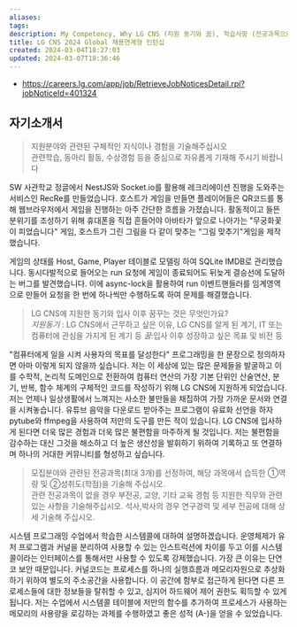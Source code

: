 ```yaml
---
aliases: 
tags: 
description: My Competency, Why LG CNS (지원 동기와 꿈), 학습사항 (전공과목으로 습득한 역량, 성취도)
title: LG CNS 2024 Global 채용연계형 인턴십
created: 2024-03-04T18:27:03
updated: 2024-03-07T18:36:46
---
```

- <https://careers.lg.com/app/job/RetrieveJobNoticesDetail.rpi?jobNoticeId=401324>

## 자기소개서

> 지원분야와 관련된 구체적인 지식이나 경험을 기술해주십시오  
> 관련학습, 동아리 활동, 수상경험 등을 중심으로 자유롭게 기재해 주시기 바랍니다 

SW 사관학교 정글에서 NestJS와 Socket.io를 활용해 레크리에이션 진행을 도와주는 서비스인 RecRe를 만들었습니다. 호스트가 게임을 만들면 플레이어들은 QR코드를 통해 웹브라우저에서 게임을 진행하는 아주 간단한 흐름을 가졌습니다. 활동적이고 들뜬 분위기를 조성하기 위해 휴대폰을 직접 흔들어야 아바타가 앞으로 나아가는 "무궁화꽃이 피었습니다" 게임, 호스트가 그린 그림을 다 같이 맞추는 “그림 맞추기"게임을 제작했습니다.  

게임의 상태를 Host, Game, Player 테이블로 모델링 하여 SQLite IMDB로 관리했습니다. 동시다발적으로 들어오는 run 요청에 게임이 종료되어도 뒤늦게 결승선에 도달하는 버그를 발견했습니다. 이에 async-lock을 활용하여 run 이벤트핸들러를 임계영역으로 만들어 요청을 한 번에 하나씩만 수행하도록 하여 문제를 해결했습니다.

> LG CNS에 지원한 동기와 입사 이후 꿈꾸는 것은 무엇인가요?  
> *지원동기* : LG CNS에서 근무하고 싶은 이유, LG CNS를 알게 된 계기, IT 또는 컴퓨터에 관심을 가지게 된 계기 등 *꿈*:입사 이후 성장하고 싶은 목표 및 비전 등

"컴퓨터에게 일을 시켜 사용자의 목표를 달성한다" 프로그래밍을 한 문장으로 정의하자면 아마 이렇게 되지 않을까 싶습니다. 저는 이 세상에 있는 많은 문제들을 발굴하고 이를 수학적, 논리적 도메인으로 전환하여 컴퓨터 연산의 가장 기본 단위인 산술연산, 분기, 반복, 함수 체계의 구체적인 코드를 작성하기 위해 LG CNS에 지원하게 되었습니다. 저는 언제나 일상생활에서 느껴지는 사소한 불만들을 채집하여 가장 가까운 문서와 연결을 시켜놓습니다. 유튜브 음악을 다운로드 받아주는 프로그램이 유료화 선언을 하자 pytube와 ffmpeg을 사용하여 저만의 도구를 만든 적이 있습니다. LG CNS에 입사하게 된다면 더욱 많은 경험과 더욱 많은 불편함을 마주하게 될 것입니다. 저는 불편함을 감수하는 대신 그것을 해소하고 더 높은 생산성을 발휘하기 위하여 기록하고 또 연결하며 하나의 거대한 커뮤니티를 형성하고 싶습니다.

> 모집분야와 관련된 전공과목(최대 3개)를 선정하여, 해당 과목에서 습득한 ①역량 및 ②성취도(학점)을 기술해 주십시오.  
> 관련 전공과목이 없을 경우 부전공, 교양, 기타 교육 경험 등 지원한 직무와 관련 있는 사항을 기술해주십시오. 석사,박사의 경우 연구경력 및 세부 전공에 대해 상세 기술해 주십시오.

시스템 프로그래밍 수업에서 학습한 시스템콜에 대하여 설명하겠습니다. 운영체제가 유저 프로그램과 커널을 분리하여 사용할 수 있는 인스트럭션에 차이를 두고 이를 시스템 콜이라는 인터페이스를 통해서만 사용할 수 있도록 강제했습니다. 가장 큰 이유는 단연코 보안 때문입니다. 커널코드는 프로세스를 하나의 실행흐름과 메모리자원으로 추상화하기 위하여 별도의 주소공간을 사용합니다. 이 공간에 함부로 접근하게 된다면 다른 프로세스들에 대한 정보들을 탈취할 수 있고, 심지어 하드웨어 제어 권한도 획득할 수 있게 됩니다. 저는 수업에서 시스템콜 테이블에 저만의 함수를 추가하여 프로세스가 사용하는 메모리의 사용량을 로깅하는 과제를 수행하였고 좋은 성적 (A-)을 얻을 수 있었습니다.
